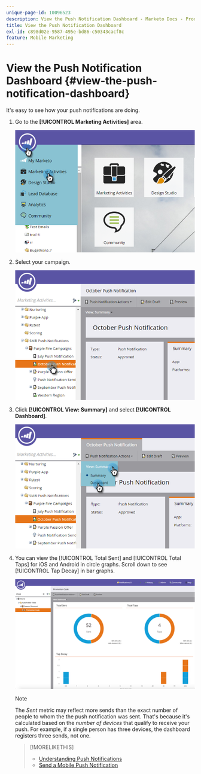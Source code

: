 ```yaml
---
unique-page-id: 10096523
description: View the Push Notification Dashboard - Marketo Docs - Product Documentation
title: View the Push Notification Dashboard
exl-id: c898d02e-9587-495e-bd86-c50343cacf8c
feature: Mobile Marketing
---
```

# View the Push Notification Dashboard {#view-the-push-notification-dashboard}

It's easy to see how your push notifications are doing.

1. Go to the **[!UICONTROL Marketing Activities]** area.

   ![](assets/image2015-12-11-12-3a57-3a48.png)

1. Select your campaign.

   ![](assets/image2015-12-11-13-3a1-3a56.png)

1. Click **[!UICONTROL View: Summary]** and select **[!UICONTROL Dashboard]**.

   ![](assets/image2015-12-11-13-3a4-3a23.png)

1. You can view the [!UICONTROL Total Sent] and [!UICONTROL Total Taps] for iOS and Android in circle graphs. Scroll down to see [!UICONTROL Tap Decay] in bar graphs.

   ![](assets/image2015-12-15-15-3a23-3a47.png)

   >[!NOTE]
   >
   >The _Sent_ metric may reflect more sends than the exact number of people to whom the the push notification was sent. That's because it's calculated based on the _number of devices_ that qualify to receive your push. For example, if a single person has three devices, the dashboard registers three sends, not one.

   >[!MORELIKETHIS]
   >
   >* [Understanding Push Notifications](/help/marketo/product-docs/mobile-marketing/push-notifications/understanding-push-notifications.md)
   >* [Send a Mobile Push Notification](/help/marketo/product-docs/mobile-marketing/push-notifications/send-a-mobile-push-notification.md)
